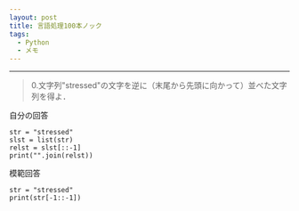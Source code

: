 ```yaml
---
layout: post
title: 言語処理100本ノック
tags:
  - Python
  - メモ
---
```

*****

>0.文字列"stressed"の文字を逆に（末尾から先頭に向かって）並べた文字列を得よ．

自分の回答
```py3
str = "stressed"
slst = list(str)
relst = slst[::-1]
print("".join(relst))
```

模範回答
```py3
str = "stressed"
print(str[-1::-1])
```
